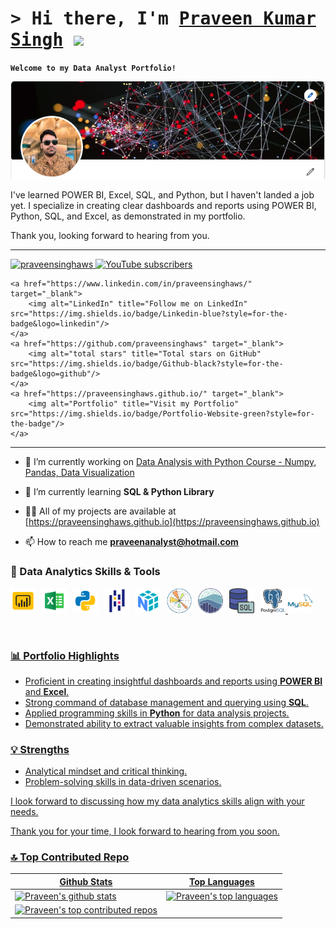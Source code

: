 # <samp>&gt; Hi there, I'm <a href="https://gkassym.netlify.app" target="_blank">Praveen Kumar Singh</a> <img src="https://media.giphy.com/media/hvRJCLFzcasrR4ia7z/giphy.gif" width="25"> </samp>

**`Welcome to my Data Analyst Portfolio!`**

<div align="center"> <img src="https://raw.githubusercontent.com/praveensinghaws/praveensinghaws/main/banner.png"> </div>

I've learned POWER BI, Excel, SQL, and Python, but I haven't landed a job yet. I specialize in creating clear dashboards and reports using POWER BI, Python, SQL, and Excel, as demonstrated in my portfolio.

Thank you, looking forward to hearing from you.

---
<p align="left">
   
<a href="https://komarev.com/ghpvc/?username=praveensinghaws&label=Profile%20views&color=0e75b6&style=flat">
    <img src="https://komarev.com/ghpvc/?username=praveensinghaws&label=Profile%20views&color=0e75b6&style=flat" alt="praveensinghaws" width="150" height="25" /> 
</a>


    
<a href="https://www.youtube.com/@praveenanalyst" target="_blank">
    <img alt="YouTube subscribers" title="Subscribe to my YouTube channel" src="https://img.shields.io/youtube/channel/subscribers/@praveenanalyst?style=for-the-badge&labelColor=CE4630&logo=youtube&logoColor=white"/>
</a>

    <a href="https://www.linkedin.com/in/praveensinghaws/" target="_blank">
        <img alt="LinkedIn" title="Follow me on LinkedIn" src="https://img.shields.io/badge/Linkedin-blue?style=for-the-badge&logo=linkedin"/>
    </a> 
    <a href="https://github.com/praveensinghaws" target="_blank">
        <img alt="total stars" title="Total stars on GitHub" src="https://img.shields.io/badge/Github-black?style=for-the-badge&logo=github"/>
    </a>
    <a href="https://praveensinghaws.github.io/" target="_blank">
        <img alt="Portfolio" title="Visit my Portfolio" src="https://img.shields.io/badge/Portfolio-Website-green?style=for-the-badge"/>
    </a>
</p>

---

- 🔭 I’m currently working on [Data Analysis with Python Course - Numpy, Pandas, Data Visualization](https://youtu.be/GPVsHOlRBBI?si=DKs2pLhDCNPuucPa)

- 🌱 I’m currently learning **SQL & Python Library**

- 👨‍💻 All of my projects are available at [https://praveensinghaws.github.io](https://praveensinghaws.github.io)

- 📫 How to reach me **praveenanalyst@hotmail.com**



### 🧰 Data Analytics Skills & Tools

<img align="left" alt="POWER BI" width="40px" style="padding-right:10px;" src="icon/power_bi.png"/>
<img align="left" alt="Excel" width="40px" style="padding-right:10px;" src="icon/excel.png" />
<img align="left" alt="Python" width="40px" style="padding-right:10px;" src="icon/python.png" />
<img align="left" alt="Pandas" width="40px" style="padding-right:10px;" src="icon/pandas.png" />
<img align="left" alt="NumPy" width="40px" style="padding-right:10px;" src="icon/numpy.png" />
<img align="left" alt="Matplotlib" width="40px" style="padding-right:10px;" src="icon/matplotlib.png" />
<img align="left" alt="Seaborn" width="40px" style="padding-right:10px;" src="icon/seaborn.png" />
<img align="left" alt="SQL" width="40px" style="padding-right:10px;" src="icon/sql.png" />
<a href="https://www.postgresql.org" target="_blank" rel="noreferrer"> <img src="https://raw.githubusercontent.com/devicons/devicon/master/icons/postgresql/postgresql-original-wordmark.svg" alt="postgresql" width="40" height="40"/> </a>
<a href="https://www.mysql.com/" target="_blank" rel="noreferrer"> <img src="https://raw.githubusercontent.com/devicons/devicon/master/icons/mysql/mysql-original-wordmark.svg" alt="mysql" width="40" height="40"/> </a> <a href="https://pandas.pydata.org/" target="_blank" rel="noreferrer"> 

<br clear="left" /> <!-- Clear the left alignment of the images -->

### 📊 Portfolio Highlights

- Proficient in creating insightful dashboards and reports using **POWER BI** and **Excel**.
- Strong command of database management and querying using **SQL**.
- Applied programming skills in **Python** for data analysis projects.
- Demonstrated ability to extract valuable insights from complex datasets.

### 💡 Strengths

- Analytical mindset and critical thinking.
- Problem-solving skills in data-driven scenarios.

I look forward to discussing how my data analytics skills align with your needs.

Thank you for your time, I look forward to hearing from you soon.

### 🔝 Top Contributed Repo
| Github Stats | Top Languages |
| --- | --- |
| ![Praveen's github stats](https://github-readme-stats.vercel.app/api?username=praveensinghaws&show_icons=true&title_color=f6c32c&icon_color=f6c32c&text_color=9f9f9f&bg_color=151515&count_private=true) | ![Praveen's top languages](https://github-readme-stats.vercel.app/api/top-langs/?username=praveensinghaws&show_icons=true&title_color=f6c32c&icon_color=f6c32c&text_color=9f9f9f&bg_color=151515&count_private=true&layout=compact) |
| ![Praveen's top contributed repos](https://github-contributor-stats.vercel.app/api?username=praveensinghaws&limit=5&theme=dark&combine_all_yearly_contributions=true) | 

